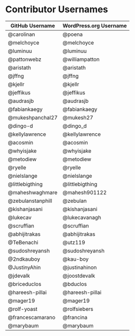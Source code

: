 # Contributor Usernames

| GitHub Username | WordPress.org Username|
| --------------- | --------------------- |
| @carolinan | @poena |
| @melchoyce | @melchoyce |
| @luminuu | @luminuu |
| @pattonwebz | @williampatton |
| @aristath | @aristath |
| @jffng | @jffng |
| @kjellr | @kjellr |
| @jeffikus | @jeffikus |
| @audrasjb | @audrasjb |
| @fabiankaegy | @fabiankaegy |
| @mukeshpanchal27 | @mukesh27 |
| @dingo-d | @dingo_d |
| @kellylawrence | @kellylawrence |
| @acosmin | @acosmin |
| @whyisjake | @whyisjake |
| @metodiew | @metodiew |
| @ryelle | @ryelle |
| @nielslange | @nielslange |
| @littlebigthing | @littlebigthing |
| @maheshwaghmare | @mahesh901122 |
| @zebulanstanphill | @zebulan |
| @kishanjasani | @kishanjasani |
| @lukecav | @lukecavanagh |
| @scruffian | @scruffian |
| @abhijitrakas | @abhijitrakas |
| @TeBenachi | @utz119 |
| @sudoshreyansh | @sudoshreyansh |
| @2ndkauboy | @kau-boy |
| @JustinyAhin | @justinahinon |
| @jdevalk | @joostdevalk |
| @briceduclos | @bduclos |
| @hareesh-pillai | @hareesh-pillai |
| @mager19 | @mager19 |
| @rolf-yoast | @rolfsiebers
| @francescamarano | @francina |
| @marybaum | @marybaum |

